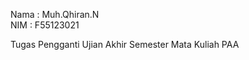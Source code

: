 Nama : Muh.Qhiran.N <br>
NIM : F55123021 <br>

Tugas Pengganti Ujian Akhir Semester Mata Kuliah PAA
